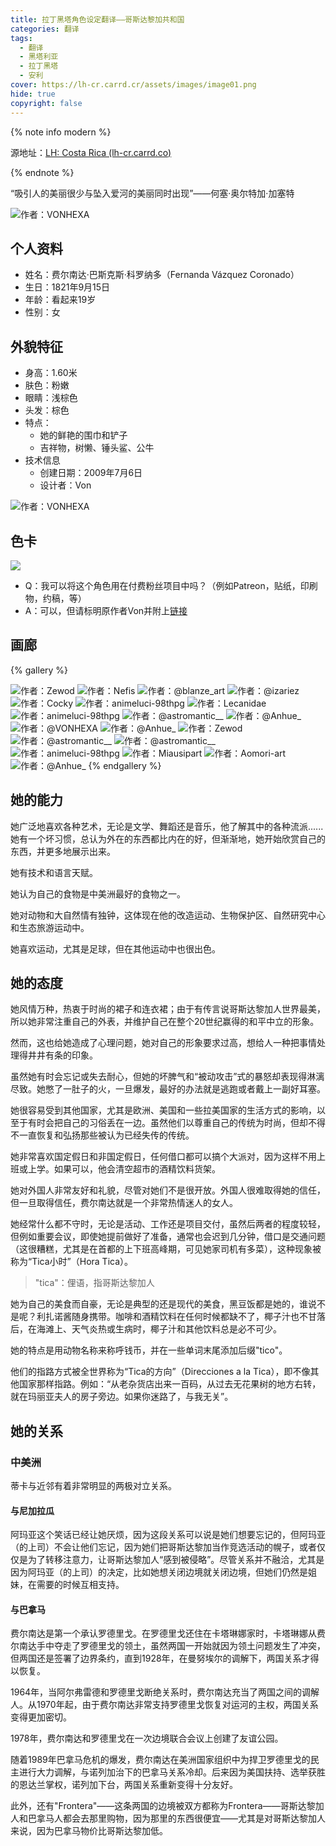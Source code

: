 ```yaml
---
title: 拉丁黑塔角色设定翻译——哥斯达黎加共和国
categories: 翻译
tags: 
  - 翻译
  - 黑塔利亚
  - 拉丁黑塔
  - 安利
cover: https://lh-cr.carrd.cr/assets/images/image01.png
hide: true
copyright: false
---
```


{% note info modern %}

源地址：[LH: Costa Rica (lh-cr.carrd.co)](https://lh-co.carrd.co/)

{% endnote %}

“吸引人的美丽很少与坠入爱河的美丽同时出现”——何塞·奥尔特加·加塞特

![作者：VONHEXA](https://lh-cr.carrd.co/assets/images/image01.png)

## 个人资料

* 姓名：费尔南达·巴斯克斯·科罗纳多（Fernanda Vázquez Coronado）
* 生日：1821年9月15日
* 年龄：看起来19岁
* 性别：女

## 外貌特征

* 身高：1.60米
* 肤色：粉嫩
* 眼睛：浅棕色
* 头发：棕色
* 特点：
  * 她的鲜艳的围巾和铲子
  * 吉祥物，树懒、锤头鲨、公牛
* 技术信息
  * 创建日期：2009年7月6日
  * 设计者：Von

![作者：VONHEXA](https://lh-cr.carrd.co/assets/images/image02.jpg)

## 色卡

![](https://lh-cr.carrd.co/assets/images/image03.jpg)

* Q：我可以将这个角色用在付费粉丝项目中吗？（例如Patreon，贴纸，印刷物，约稿，等）
* A：可以，但请标明原作者Von并附上[链接](https://x.com/VONHEXA)

## 画廊

{% gallery %}

![作者：Zewod](https://lh-cr.carrd.co/assets/images/gallery01/15206c24_original.jpg)
![作者：Nefis](https://lh-cr.carrd.co/assets/images/gallery01/6f8a67aa_original.jpg)
![作者：@blanze_art](https://lh-cr.carrd.co/assets/images/gallery01/b514ef0a_original.jpg)
![作者：@izariez](https://lh-cr.carrd.co/assets/images/gallery01/37c5de6c_original.jpg)
![作者：Cocky](https://lh-cr.carrd.co/assets/images/gallery01/eb0c6bde_original.jpg)
![作者：animeluci-98thpg](https://lh-cr.carrd.co/assets/images/gallery01/751431ca_original.jpg)
![作者：Lecanidae](https://lh-cr.carrd.co/assets/images/gallery01/38a7dfc1_original.jpg)
![作者：animeluci-98thpg](https://lh-cr.carrd.co/assets/images/gallery01/823bcfca_original.jpg)
![作者：@astromantic__](https://lh-cr.carrd.co/assets/images/gallery01/5c129281_original.jpg)
![作者：@Anhue_](https://lh-cr.carrd.co/assets/images/gallery01/00af39c1_original.jpg)
![作者：@VONHEXA](https://lh-cr.carrd.co/assets/images/gallery01/5c6655ac_original.jpg)
![作者：@Anhue_](https://lh-cr.carrd.co/assets/images/gallery01/593b5c0a_original.jpg)
![作者：Zewod](https://lh-cr.carrd.co/assets/images/gallery01/1e471dc1_original.jpg)
![作者：@astromantic__](https://lh-cr.carrd.co/assets/images/gallery01/52dfce9f_original.jpg)
![作者：@astromantic__](https://lh-cr.carrd.co/assets/images/gallery01/4895726b_original.jpg)
![作者：animeluci-98thpg](https://lh-cr.carrd.co/assets/images/gallery01/3237ee02_original.jpg)
![作者：Miausipart](https://lh-cr.carrd.co/assets/images/gallery01/807c5bd8_original.jpg)
![作者：Aomori-art](https://lh-cr.carrd.co/assets/images/gallery01/83440c83_original.jpg)
![作者：@Anhue_](https://lh-cr.carrd.co/assets/images/gallery01/0bf3e971_original.jpg)
{% endgallery %}

## 她的能力

她广泛地喜欢各种艺术，无论是文学、舞蹈还是音乐，他了解其中的各种流派......她有一个坏习惯，总认为外在的东西都比内在的好，但渐渐地，她开始欣赏自己的东西，并更多地展示出来。

她有技术和语言天赋。

她认为自己的食物是中美洲最好的食物之一。

她对动物和大自然情有独钟，这体现在他的改造运动、生物保护区、自然研究中心和生态旅游运动中。

她喜欢运动，尤其是足球，但在其他运动中也很出色。

## 她的态度

她风情万种，热衷于时尚的裙子和连衣裙；由于有传言说哥斯达黎加人世界最美，所以她非常注重自己的外表，并维护自己在整个20世纪赢得的和平中立的形象。

然而，这也给她造成了心理问题，她对自己的形象要求过高，想给人一种把事情处理得井井有条的印象。

虽然她有时会忘记或失去耐心，但她的坏脾气和“被动攻击”式的暴怒却表现得淋漓尽致。她憋了一肚子的火，一旦爆发，最好的办法就是逃跑或者戴上一副好耳塞。

她很容易受到其他国家，尤其是欧洲、美国和一些拉美国家的生活方式的影响，以至于有时会把自己的习俗丢在一边。虽然他们以尊重自己的传统为时尚，但却不得不一直恢复和弘扬那些被认为已经失传的传统。

她非常喜欢国定假日和非国定假日，任何借口都可以搞个大派对，因为这样不用上班或上学。如果可以，他会清空超市的酒精饮料货架。

她对外国人非常友好和礼貌，尽管对她们不是很开放。外国人很难取得她的信任，但一旦取得信任，费尔南达就是一个非常热情迷人的女人。

她经常什么都不守时，无论是活动、工作还是项目交付，虽然后两者的程度较轻，但例如重要会议，即使她提前做好了准备，通常也会迟到几分钟，借口是交通问题（这很糟糕，尤其是在首都的上下班高峰期，可见她家司机有多菜），这种现象被称为“Tica小时”（Hora Tica）。

> "tica"：俚语，指哥斯达黎加人

她为自己的美食而自豪，无论是典型的还是现代的美食，黑豆饭都是她的，谁说不是呢？利扎诺酱随身携带。咖啡和酒精饮料在任何时候都缺不了，椰子汁也不甘落后，在海滩上、天气炎热或生病时，椰子汁和其他饮料总是必不可少。

她的特点是用动物名称来称呼钱币，并在一些单词末尾添加后缀"tico"。

他们的指路方式被全世界称为“Tica的方向”（Direcciones a la Tica），即不像其他国家那样指路。例如：“从老杂货店出来一百码，从过去无花果树的地方右转，就在玛丽亚夫人的房子旁边。如果你迷路了，与我无关”。

## 她的关系

### 中美洲

蒂卡与近邻有着非常明显的两极对立关系。

#### 与尼加拉瓜

阿玛亚这个笑话已经让她厌烦，因为这段关系可以说是她们想要忘记的，但阿玛亚（的上司）不会让他们忘记，因为她们把哥斯达黎加当作竞选活动的幌子，或者仅仅是为了转移注意力，让哥斯达黎加人“感到被侵略”。尽管关系并不融洽，尤其是因为阿玛亚（的上司）的决定，比如她想关闭边境就关闭边境，但她们仍然是姐妹，在需要的时候互相支持。

#### 与巴拿马

费尔南达是第一个承认罗德里戈。在罗德里戈还住在卡塔琳娜家时，卡塔琳娜从费尔南达手中夺走了罗德里戈的领土，虽然两国一开始就因为领土问题发生了冲突，但两国还是签署了边界条约，直到1928年，在曼努埃尔的调解下，两国关系才得以恢复。

1964年，当阿尔弗雷德和罗德里戈断绝关系时，费尔南达充当了两国之间的调解人。从1970年起，由于费尔南达非常支持罗德里戈恢复对运河的主权，两国关系变得更加密切。

1978年，费尔南达和罗德里戈在一次边境联合会议上创建了友谊公园。

随着1989年巴拿马危机的爆发，费尔南达在美洲国家组织中为捍卫罗德里戈的民主进行大力调解，与诺列加治下的巴拿马关系冷却。后来因为美国扶持、选举获胜的恩达兰掌权，诺列加下台，两国关系重新变得十分友好。

此外，还有"Frontera"——这条两国的边境被双方都称为Frontera——哥斯达黎加人和巴拿马人都会去那里购物，因为那里的东西很便宜——尤其是对哥斯达黎加人来说，因为巴拿马物价比哥斯达黎加低。

